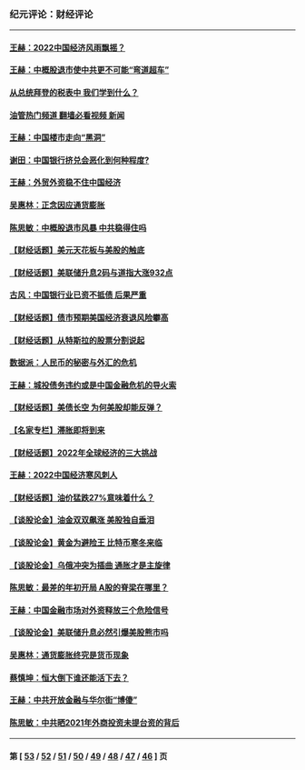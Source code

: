 ### 纪元评论：财经评论
---
#### [王赫：2022中国经济风雨飘摇？](../../pages/nsc1026/n13803207.md?08170330) 
#### [王赫：中概股退市使中共更不可能“弯道超车”](../../pages/nsc1026/n13802858.md?08170330) 
#### [从总统拜登的税表中 我们学到什么？](../../pages/nsc1026/n13773081.md?08170330) 
#### [油管热门频道 翻墙必看视频 新闻](ok?08170330)
#### [王赫：中国楼市走向“黑洞”](../../pages/nsc1026/n13770647.md?08170330) 
#### [谢田：中国银行挤兑会恶化到何种程度?](../../pages/nsc1026/n13766965.md?08170330) 
#### [王赫：外贸外资稳不住中国经济](../../pages/nsc1026/n13753933.md?08170330) 
#### [吴惠林：正念因应通货膨胀](../../pages/nsc1026/n13750350.md?08170330) 
#### [陈思敏：中概股退市风暴 中共稳得住吗](../../pages/nsc1026/n13738978.md?08170330) 
#### [【财经话题】美元天花板与美股的触底](../../pages/nsc1026/n13736495.md?08170330) 
#### [【财经话题】美联储升息2码与道指大涨932点](../../pages/nsc1026/n13727377.md?08170330) 
#### [古风：中国银行业已资不抵债 后果严重](../../pages/nsc1026/n13726111.md?08170330) 
#### [【财经话题】债市预期美国经济衰退风险攀高](../../pages/nsc1026/n13698043.md?08170330) 
#### [【财经话题】从特斯拉的股票分割说起](../../pages/nsc1026/n13679733.md?08170330) 
#### [数据派：人民币的秘密与外汇的危机](../../pages/nsc1026/n13667092.md?08170330) 
#### [王赫：城投债务违约或是中国金融危机的导火索](../../pages/nsc1026/n13665322.md?08170330) 
#### [【财经话题】美债长空 为何美股却能反弹？](../../pages/nsc1026/n13665895.md?08170330) 
#### [【名家专栏】滞胀即将到来](../../pages/nsc1026/n13658171.md?08170330) 
#### [【财经话题】2022年全球经济的三大挑战](../../pages/nsc1026/n13654423.md?08170330) 
#### [王赫：2022中国经济寒风刺人](../../pages/nsc1026/n13651403.md?08170330) 
#### [【财经话题】油价猛跌27%意味着什么？](../../pages/nsc1026/n13648767.md?08170330) 
#### [【谈股论金】油金双双飙涨 美股独自垂泪](../../pages/nsc1026/n13631742.md?08170330) 
#### [【谈股论金】黄金为避险王 比特币寒冬来临](../../pages/nsc1026/n13600406.md?08170330) 
#### [【谈股论金】乌俄冲突为插曲 通胀才是主旋律](../../pages/nsc1026/n13576797.md?08170330) 
#### [陈思敏：最差的年初开局 A股的脊梁在哪里？](../../pages/nsc1026/n13558359.md?08170330) 
#### [王赫：中国金融市场对外资释放三个危险信号](../../pages/nsc1026/n13546389.md?08170330) 
#### [【谈股论金】美联储升息必然引爆美股熊市吗](../../pages/nsc1026/n13519194.md?08170330) 
#### [吴惠林：通货膨胀终究是货币现象](../../pages/nsc1026/n13512979.md?08170330) 
#### [蔡慎坤：恒大倒下谁还能活下去？](../../pages/nsc1026/n13501831.md?08170330) 
#### [王赫：中共开放金融与华尔街“博傻”](../../pages/nsc1026/n13501138.md?08170330) 
#### [陈思敏：中共晒2021年外商投资未提台资的背后](../../pages/nsc1026/n13501057.md?08170330) 

---
#### 第 [ [53](./53.md?08170330) / [52](./52.md?08170330) / [51](./51.md?08170330) / [50](./50.md?08170330) / [49](./49.md?08170330) / [48](./48.md?08170330) / [47](./47.md?08170330) / [46](./46.md?08170330) ] 页
